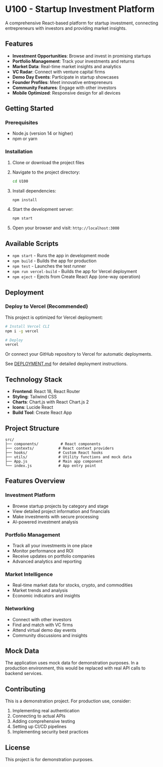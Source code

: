 # U100 - Startup Investment Platform

A comprehensive React-based platform for startup investment, connecting entrepreneurs with investors and providing market insights.

## Features

- **Investment Opportunities**: Browse and invest in promising startups
- **Portfolio Management**: Track your investments and returns
- **Market Data**: Real-time market insights and analytics
- **VC Radar**: Connect with venture capital firms
- **Demo Day Events**: Participate in startup showcases
- **Founder Profiles**: Meet innovative entrepreneurs
- **Community Features**: Engage with other investors
- **Mobile Optimized**: Responsive design for all devices

## Getting Started

### Prerequisites

- Node.js (version 14 or higher)
- npm or yarn

### Installation

1. Clone or download the project files
2. Navigate to the project directory:
   ```bash
   cd U100
   ```

3. Install dependencies:
   ```bash
   npm install
   ```

4. Start the development server:
   ```bash
   npm start
   ```

5. Open your browser and visit: `http://localhost:3000`

## Available Scripts

- `npm start` - Runs the app in development mode
- `npm build` - Builds the app for production
- `npm test` - Launches the test runner
- `npm run vercel-build` - Builds the app for Vercel deployment
- `npm eject` - Ejects from Create React App (one-way operation)

## Deployment

### Deploy to Vercel (Recommended)

This project is optimized for Vercel deployment:

```bash
# Install Vercel CLI
npm i -g vercel

# Deploy
vercel
```

Or connect your GitHub repository to Vercel for automatic deployments.

See [DEPLOYMENT.md](./DEPLOYMENT.md) for detailed deployment instructions.

## Technology Stack

- **Frontend**: React 18, React Router
- **Styling**: Tailwind CSS
- **Charts**: Chart.js with React Chart.js 2
- **Icons**: Lucide React
- **Build Tool**: Create React App

## Project Structure

```
src/
├── components/          # React components
├── contexts/           # React context providers
├── hooks/              # Custom React hooks
├── utils/              # Utility functions and mock data
├── App.js              # Main app component
└── index.js            # App entry point
```

## Features Overview

### Investment Platform
- Browse startup projects by category and stage
- View detailed project information and financials
- Make investments with secure processing
- AI-powered investment analysis

### Portfolio Management
- Track all your investments in one place
- Monitor performance and ROI
- Receive updates on portfolio companies
- Advanced analytics and reporting

### Market Intelligence
- Real-time market data for stocks, crypto, and commodities
- Market trends and analysis
- Economic indicators and insights

### Networking
- Connect with other investors
- Find and match with VC firms
- Attend virtual demo day events
- Community discussions and insights

## Mock Data

The application uses mock data for demonstration purposes. In a production environment, this would be replaced with real API calls to backend services.

## Contributing

This is a demonstration project. For production use, consider:

1. Implementing real authentication
2. Connecting to actual APIs
3. Adding comprehensive testing
4. Setting up CI/CD pipelines
5. Implementing security best practices

## License

This project is for demonstration purposes.
